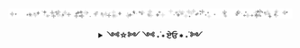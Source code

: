 

<p align="center">
  <img align="center" src="https://raw.githubusercontent.com/cat-lin-morgan/cat-lin-morgan/master/assets/tumblr_733112139c4aa6676702a453d9af3b38_2d872c74_640.gif" alt="Welcome banner" />
  <br />
</p>


<details align="center">
  <summary align="center"> <b> ༺☆༻ ༺ ˖࣪  ∗ ਏਓ ∗  ˖࣪ ༻ </b> </summary>
  <br />
  <p align="center">
    Hi! I'm Cat! I'm a full stack developer that loves CSS.
    <br />
    In my free time you'll find me playing video games or watching anime.
    <br/> <br/>
    ════════ ⋆★⋆ ════════
    <br/><br/>
    My <a href='https://www.linkedin.com/in/caitlin-morgan-7818901b2/'>LinkedIn</a> if you'd like to connect~ && My <a     href="https://www.instagram.com/cattongues.png/" target="_blank">Instagram</a> to see my face!
    <br />
   
  </p>
</details>

<!-- <img src = "https://github-readme-stats.vercel.app/api?username=cat-lin-morgan&show_icons=true&theme=buefy&line_height=27">
<!--&hide=css,java,html-->
<!-- <img src = "https://github-readme-stats.vercel.app/api/top-langs/?username=cat-lin-morgan&theme=vue&hide=handlebars,objective-c,java,ruby,starlark"> -->


<!-- <samp>fighting for love and justice</samp> -->
<!--  <kbd>follow me on ig</kbd></a> -->



